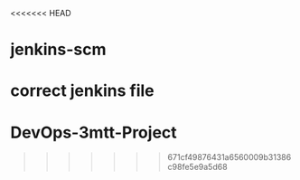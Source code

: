 <<<<<<< HEAD
# jenkins-scm

correct jenkins file
=======
# DevOps-3mtt-Project
>>>>>>> 671cf49876431a6560009b31386c98fe5e9a5d68

